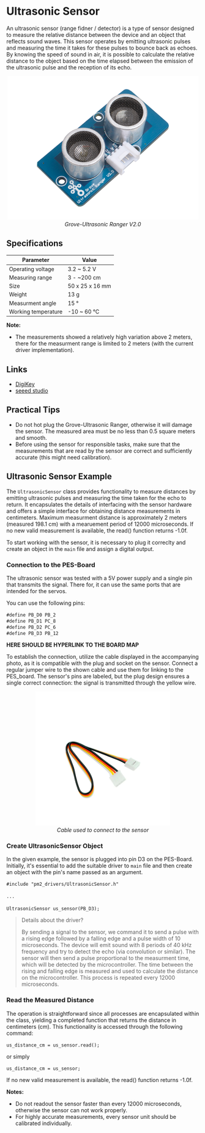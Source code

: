 # Ultrasonic Sensor

An ultrasonic sensor (range fidner / detector) is a type of sensor designed to measure the relative distance between the device and an object that reflects sound waves. This sensor operates by emitting ultrasonic pulses and measuring the time it takes for these pulses to bounce back as echoes. By knowing the speed of sound in air, it is possible to calculate the relative distance to the object based on the time elapsed between the emission of the ultrasonic pulse and the reception of its echo.

<center>
    <img src="../images/grove_ultrasonic_ranger_v2.png" alt="Grove-Ultrasonic Ranger V2.0" width="500"/>
</center>
<center>
    <i>Grove-Ultrasonic Ranger V2.0</i>
</center>

## Specifications

| Parameter           | Value           |
| ------------------- | --------------- |
| Operating voltage   | 3.2 ~ 5.2 V     |
| Measuring range     | 3 - ~200 cm     |
| Size                | 50 x 25 x 16 mm |
| Weight              | 13 g            |
| Measurment angle    | 15 °            |
| Working temperature | -10 ~ 60 °C     |

<!-- |Operating current    | 8 mA            | -->
<!-- |Ultrasonic frequency | 40 kHz          | -->
<!-- |Measuring range      | 2 - 350 cm      | -->
<!-- |Resolution           | 1 cm            | -->
<!-- |Output               | PWM             | -->
<!-- |Trigger signal       | 10 uS TTL       | -->
<!-- |Echo signal          | TTL             |  -->


**Note:**

- The measurements showed a relatively high variation above 2 meters, there for the measurment range is limited to 2 meters (with the current driver implementation).

## Links

- [DigiKey][0]
- [seeed studio][1]

<!-- last updated 03.01.2024 -->
[0]: https://www.digikey.ch/de/products/detail/seeed-technology-co-ltd/101020010/5482600?s=N4IgTCBcDaIOICUDyA1AogAgKoBkAqCAggMpIByAkgMIZFlxoIYpgB0ADCALoC%2BQA
[1]: https://wiki.seeedstudio.com/Grove-Ultrasonic_Ranger/

## Practical Tips

- Do not hot plug the Grove-Ultrasonic Ranger, otherwise it will damage the sensor. The measured area must be no less than 0.5 square meters and smooth.
- Before using the sensor for responsible tasks, make sure that the measurements that are read by the sensor are correct and sufficiently accurate (this might need calibration).

## Ultrasonic Sensor Example

The ``UltrasonicSensor`` class provides functionality to measure distances by emitting ultrasonic pulses 
and measuring the time taken for the echo to return. It encapsulates the details of interfacing with the
sensor hardware and offers a simple interface for obtaining distance measurements in centimeters.
Maximum measurment distance is approximately 2 meters (measured 198.1 cm) with a mearuement period of 12000
microseconds. If no new valid measurement is available, the read() function returns -1.0f.

To start working with the sensor, it is necessary to plug it correclty and create an object in the ``main`` file and assign a digital output.

### Connection to the PES-Board

The ultrasonic sensor was tested with a 5V power supply and a single pin that transmits the signal. There for, it can use the same ports that are intended for the servos.

You can use the following pins:

```
#define PB_D0 PB_2
#define PB_D1 PC_8
#define PB_D2 PC_6
#define PB_D3 PB_12
```
**HERE SHOULD BE HYPERLINK TO THE BOARD MAP** 


To establish the connection, utilize the cable displayed in the accompanying photo, as it is compatible with the plug and socket on the sensor. Connect a regular jumper wire to the shown cable and use them for linking to the PES_board. The sensor's pins are labeled, but the plug design ensures a single correct connection: the signal is transmitted through the yellow wire.

<center><img src="../images/Grove-Kabel.png" alt="grove kabel" width="350" /></center>
<center> <i>Cable used to connect to the sensor</i> </center>

### Create UltrasonicSensor Object

In the given example, the sensor is plugged into pin D3 on the PES-Board. Initially, it's essential to add the suitable driver to ``main`` file and then create an object with the pin's name passed as an argument.

```
#include "pm2_drivers/UltrasonicSensor.h"

...

UltrasonicSensor us_sensor(PB_D3);
```

>Details about the driver?
>
>By sending a signal to the sensor, we command it to send a pulse with a rising edge followed by a falling edge and a pulse width of 10 microseconds. The device will emit sound with 8 periods of 40 kHz frequency and try to detect the echo (via convolution or similar). The sensor will then send a pulse proportional to the measurment time, which will be detected by the microcontroller. The time between the rising and falling edge is measured and used to calculate the distance on the microcontroller. This process is repeated every 12000 microseconds.

### Read the Measured Distance

The operation is straightforward since all processes are encapsulated within the class, yielding a completed function that returns the distance in centimeters (cm). This functionality is accessed through the following command:

```
us_distance_cm = us_sensor.read();
```

or simply

```
us_distance_cm = us_sensor;
```

If no new valid measurement is available, the read() function returns -1.0f.

**Notes:**

- Do not readout the sensor faster than every 12000 microseconds, otherwise the sensor can not work properly.
- For highly accurate measurements, every sensor unit should be calibrated individually.

